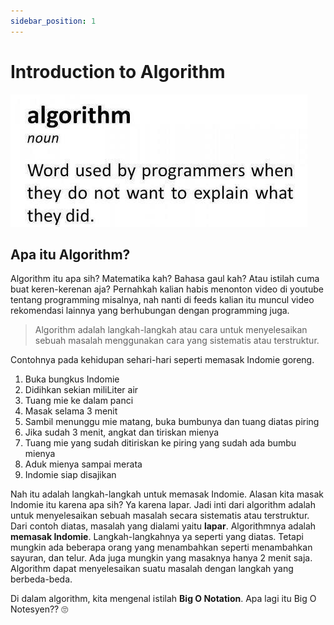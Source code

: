 ```yaml
---
sidebar_position: 1
---
```


# Introduction to Algorithm

![Algorithm Meme](../../static/img/algorithm-meme.png)

## Apa itu Algorithm?

Algorithm itu apa sih? Matematika kah? Bahasa gaul kah? Atau istilah cuma buat keren-kerenan aja? Pernahkah kalian habis menonton video di youtube tentang programming misalnya, nah nanti di feeds kalian itu muncul video rekomendasi lainnya yang berhubungan dengan programming juga.

> Algorithm adalah langkah-langkah atau cara untuk menyelesaikan sebuah masalah menggunakan cara yang sistematis atau terstruktur.

Contohnya pada kehidupan sehari-hari seperti memasak Indomie goreng.

1. Buka bungkus Indomie
2. Didihkan sekian miliLiter air
3. Tuang mie ke dalam panci
4. Masak selama 3 menit
5. Sambil menunggu mie matang, buka bumbunya dan tuang diatas piring
6. Jika sudah 3 menit, angkat dan tiriskan mienya
7. Tuang mie yang sudah ditiriskan ke piring yang sudah ada bumbu mienya
8. Aduk mienya sampai merata
9. Indomie siap disajikan

Nah itu adalah langkah-langkah untuk memasak Indomie. Alasan kita masak Indomie itu karena apa sih? Ya karena lapar. Jadi inti dari algorithm adalah untuk menyelesaikan sebuah masalah secara sistematis atau terstruktur. Dari contoh diatas, masalah yang dialami yaitu **lapar**. Algorithmnya adalah **memasak Indomie**. Langkah-langkahnya ya seperti yang diatas. Tetapi mungkin ada beberapa orang yang menambahkan seperti menambahkan sayuran, dan telur. Ada juga mungkin yang masaknya hanya 2 menit saja. Algorithm dapat menyelesaikan suatu masalah dengan langkah yang berbeda-beda.

Di dalam algorithm, kita mengenal istilah **Big O Notation**. Apa lagi itu Big O Notesyen?? 🙄
